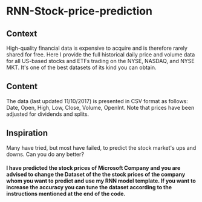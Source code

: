 # RNN-Stock-price-prediction
## Context
High-quality financial data is expensive to acquire and is therefore rarely shared for free. Here I provide the full historical daily price and volume data for all US-based stocks and ETFs trading on the NYSE, NASDAQ, and NYSE MKT. It's one of the best datasets of its kind you can obtain.
## Content
The data (last updated 11/10/2017) is presented in CSV format as follows: Date, Open, High, Low, Close, Volume, OpenInt. Note that prices have been adjusted for dividends and splits.
## Inspiration
Many have tried, but most have failed, to predict the stock market's ups and downs. Can you do any better?
#### I have predicted the stock prices of Microsoft Company and you are advised to change the Dataset of the the stock prices of the company whom you want to predict and use my RNN  model template. If you want to increase the accuracy you can tune the dataset according to the instructions mentioned at the end of the code.
